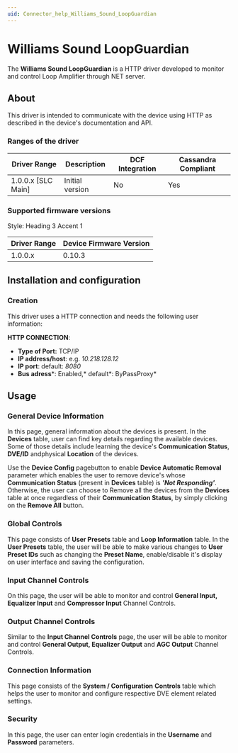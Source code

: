 ```yaml
---
uid: Connector_help_Williams_Sound_LoopGuardian
---
```


# Williams Sound LoopGuardian

The **Williams Sound LoopGuardian** is a HTTP driver developed to monitor and control Loop Amplifier through NET server.

## About

This driver is intended to communicate with the device using HTTP as described in the device's documentation and API.

### Ranges of the driver

| **Driver Range**     | **Description** | **DCF Integration** | **Cassandra Compliant** |
|----------------------|-----------------|---------------------|-------------------------|
| 1.0.0.x \[SLC Main\] | Initial version | No                  | Yes                     |

### Supported firmware versions

Style: Heading 3 Accent 1

| **Driver Range** | **Device Firmware Version** |
|------------------|-----------------------------|
| 1.0.0.x          | 0.10.3                      |

## Installation and configuration

### Creation

This driver uses a HTTP connection and needs the following user information:

**HTTP CONNECTION**:

- **Type of Port:** TCP/IP
- **IP address/host**: e.g. *10.218.128.12*
- **IP port**: default: *8080*
- **Bus adress***: Enabled,* default*: ByPassProxy*

## Usage

### General Device Information

In this page, general information about the devices is present. In the **Devices** table, user can find key details regarding the available devices. Some of those details include learning the device's **Communication Status**, **DVE/ID** andphysical **Location** of the devices.

Use the **Device Config** pagebutton to enable **Device Automatic Removal** parameter which enables the user to remove device's whose **Communication Status** (present in **Devices** table) is ***'**Not Responding**'***. Otherwise, the user can choose to Remove all the devices from the **Devices** table at once regardless of their **Communication Status**, by simply clicking on the **Remove All** button.

### Global Controls

This page consists of **User Presets** table and **Loop Information** table. In the **User Presets** table, the user will be able to make various changes to **User Preset IDs** such as changing the **Preset Name**, enable/disable it's display on user interface and saving the configuration.

### Input Channel Controls

On this page, the user will be able to monitor and control **General Input, Equalizer Input** and **Compressor Input** Channel Controls.

### Output Channel Controls

Similar to the **Input Channel Controls** page, the user will be able to monitor and control **General Output, Equalizer Output** and **AGC Output** Channel Controls.

### Connection Information

This page consists of the **System / Configuration** **Controls** table which helps the user to monitor and configure respective DVE element related settings.

### Security

In this page, the user can enter login credentials in the **Username** and **Password** parameters.
